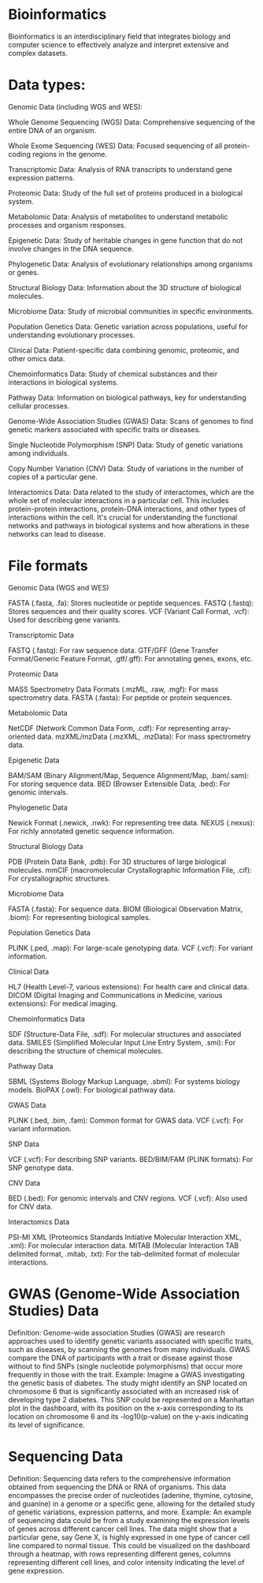 # Bioinformatics

Bioinformatics is an interdisciplinary field that integrates biology and computer science to effectively analyze and interpret extensive and complex datasets.

# Data types: 
Genomic Data (including WGS and WES):

Whole Genome Sequencing (WGS) Data: Comprehensive sequencing of the entire DNA of an organism.

Whole Exome Sequencing (WES) Data: Focused sequencing of all protein-coding regions in the genome.

Transcriptomic Data: Analysis of RNA transcripts to understand gene expression patterns.

Proteomic Data: Study of the full set of proteins produced in a biological system.

Metabolomic Data: Analysis of metabolites to understand metabolic processes and organism responses.

Epigenetic Data: Study of heritable changes in gene function that do not involve changes in the DNA sequence.

Phylogenetic Data: Analysis of evolutionary relationships among organisms or genes.

Structural Biology Data: Information about the 3D structure of biological molecules.

Microbiome Data: Study of microbial communities in specific environments.

Population Genetics Data: Genetic variation across populations, useful for understanding evolutionary processes.

Clinical Data: Patient-specific data combining genomic, proteomic, and other omics data.

Chemoinformatics Data: Study of chemical substances and their interactions in biological systems.

Pathway Data: Information on biological pathways, key for understanding cellular processes.

Genome-Wide Association Studies (GWAS) Data: Scans of genomes to find genetic markers associated with specific traits or diseases.

Single Nucleotide Polymorphism (SNP) Data: Study of genetic variations among individuals.

Copy Number Variation (CNV) Data: Study of variations in the number of copies of a particular gene.

Interactomics Data: Data related to the study of interactomes, which are the whole set of molecular interactions in a particular cell. This includes protein-protein interactions, protein-DNA interactions, and other types of interactions within the cell. It's crucial for understanding the functional networks and pathways in biological systems and how alterations in these networks can lead to disease.



# File formats 

Genomic Data (WGS and WES)

FASTA (.fasta, .fa): Stores nucleotide or peptide sequences.
FASTQ (.fastq): Stores sequences and their quality scores.
VCF (Variant Call Format, .vcf): Used for describing gene variants.

Transcriptomic Data

FASTQ (.fastq): For raw sequence data.
GTF/GFF (Gene Transfer Format/Generic Feature Format, .gtf/.gff): For annotating genes, exons, etc.

Proteomic Data

MASS Spectrometry Data Formats (.mzML, .raw, .mgf): For mass spectrometry data.
FASTA (.fasta): For peptide or protein sequences.

Metabolomic Data

NetCDF (Network Common Data Form, .cdf): For representing array-oriented data.
mzXML/mzData (.mzXML, .mzData): For mass spectrometry data.

Epigenetic Data

BAM/SAM (Binary Alignment/Map, Sequence Alignment/Map, .bam/.sam): For storing sequence data.
BED (Browser Extensible Data, .bed): For genomic intervals.

Phylogenetic Data

Newick Format (.newick, .nwk): For representing tree data.
NEXUS (.nexus): For richly annotated genetic sequence information.

Structural Biology Data

PDB (Protein Data Bank, .pdb): For 3D structures of large biological molecules.
mmCIF (macromolecular Crystallographic Information File, .cif): For crystallographic structures.

Microbiome Data

FASTA (.fasta): For sequence data.
BIOM (Biological Observation Matrix, .biom): For representing biological samples.

Population Genetics Data

PLINK (.ped, .map): For large-scale genotyping data.
VCF (.vcf): For variant information.

Clinical Data

HL7 (Health Level-7, various extensions): For health care and clinical data.
DICOM (Digital Imaging and Communications in Medicine, various extensions): For medical imaging.

Chemoinformatics Data

SDF (Structure-Data File, .sdf): For molecular structures and associated data.
SMILES (Simplified Molecular Input Line Entry System, .smi): For describing the structure of chemical molecules.

Pathway Data

SBML (Systems Biology Markup Language, .sbml): For systems biology models.
BioPAX (.owl): For biological pathway data.

GWAS Data

PLINK (.bed, .bim, .fam): Common format for GWAS data.
VCF (.vcf): For variant information.

SNP Data

VCF (.vcf): For describing SNP variants.
BED/BIM/FAM (PLINK formats): For SNP genotype data.

CNV Data

BED (.bed): For genomic intervals and CNV regions.
VCF (.vcf): Also used for CNV data.

Interactomics Data

PSI-MI XML (Proteomics Standards Initiative Molecular Interaction XML, .xml): For molecular interaction data.
MITAB (Molecular Interaction TAB delimited format, .mitab, .txt): For the tab-delimited format of molecular interactions.

# GWAS (Genome-Wide Association Studies) Data

Definition:
Genome-wide association Studies (GWAS) are research approaches used to identify genetic variants associated with specific traits, such as diseases, by scanning the genomes from many individuals. GWAS compare the DNA of participants with a trait or disease against those without to find SNPs (single nucleotide polymorphisms) that occur more frequently in those with the trait.
Example:
Imagine a GWAS investigating the genetic basis of diabetes. The study might identify an SNP located on chromosome 6 that is significantly associated with an increased risk of developing type 2 diabetes. This SNP could be represented on a Manhattan plot in the dashboard, with its position on the x-axis corresponding to its location on chromosome 6 and its -log10(p-value) on the y-axis indicating its level of significance.

# Sequencing Data
Definition:
Sequencing data refers to the comprehensive information obtained from sequencing the DNA or RNA of organisms. This data encompasses the precise order of nucleotides (adenine, thymine, cytosine, and guanine) in a genome or a specific gene, allowing for the detailed study of genetic variations, expression patterns, and more.
Example:
An example of sequencing data could be from a study examining the expression levels of genes across different cancer cell lines. The data might show that a particular gene, say Gene X, is highly expressed in one type of cancer cell line compared to normal tissue. This could be visualized on the dashboard through a heatmap, with rows representing different genes, columns representing different cell lines, and color intensity indicating the level of gene expression.








